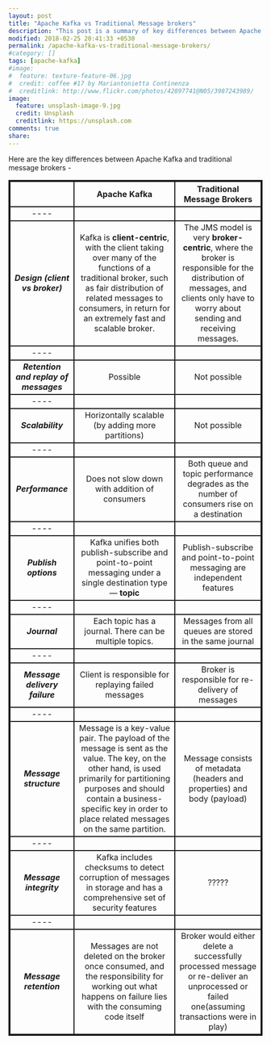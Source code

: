 ```yaml
---
layout: post
title: "Apache Kafka vs Traditional Message brokers"
description: "This post is a summary of key differences between Apache Kafka and Traditional message brokers (e.g JMS, ActiveMQ)"
modified: 2018-02-25 20:41:33 +0530
permalink: /apache-kafka-vs-traditional-message-brokers/
#category: []
tags: [apache-kafka]
#image:
#  feature: texture-feature-06.jpg
#  credit: coffee #17 by Mariantonietta Continenza
#  creditlink: http://www.flickr.com/photos/42897741@N05/3987243989/
image:
  feature: unsplash-image-9.jpg
  credit: Unsplash
  creditlink: https://unsplash.com
comments: true
share: 
---
```


Here are the key differences between Apache Kafka and traditional message brokers - 

<style>
table{
    border-collapse: collapse;
    border-spacing: 0;
    border:2px solid;
}
th{
    border:2px solid;
}
td{
    border:2px solid;
}
</style>

|  | Apache Kafka | Traditional Message Brokers |
|:--------:|:--------:|:-------:|
|----
| ***Design (client vs broker)*** | Kafka is __client-centric__, with the client taking over many of the functions of a traditional broker, such as fair distribution of related messages to consumers, in return for an extremely fast and scalable broker.  | The JMS model is very __broker-centric__, where the broker is responsible for the distribution of messages, and clients only have to worry about sending and receiving messages.   |
|----
| ***Retention and replay of messages*** | Possible   | Not possible   |
|----
| ***Scalability*** | Horizontally scalable (by adding more partitions)   | Not possible    |
|----
| ***Performance*** | Does not slow down with addition of consumers   | Both queue and topic performance degrades as the number of consumers rise on a destination  |
|----
| ***Publish options*** | Kafka unifies both publish-subscribe and point-to-point messaging under a single destination type— __topic__  | Publish-subscribe and point-to-point messaging are independent features  |
|----
| ***Journal*** | Each topic has a journal. There can be multiple topics.   | Messages from all queues are stored in the same journal   |
|----
| ***Message delivery failure*** | Client is responsible for replaying failed messages | Broker is responsible for re-delivery of messages   |
|----
| ***Message structure*** | Message is a key-value pair. The payload of the message is sent as the value. The key, on the other hand, is used primarily for partitioning purposes and should contain a business-specific key in order to place related messages on the same partition. | Message consists of metadata (headers and properties) and body (payload) |
|----
| ***Message integrity*** | Kafka includes checksums to detect corruption of messages in storage and has a comprehensive set of security features | ????? |
|----
| ***Message retention*** | Messages are not deleted on the broker once consumed, and the responsibility for working out what happens on failure lies with the consuming code itself | Broker would either delete a successfully processed message or re-deliver an unprocessed or failed one(assuming transactions were in play) |



